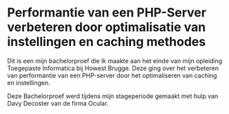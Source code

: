 # Performantie van een PHP-Server verbeteren door optimalisatie van instellingen en caching methodes
Dit is een mijn bachelorproef die ik maakte aan het einde van mijn opleiding Toegepaste Informatica bij Howest Brugge. Deze ging over het verbeteren van performantie van een PHP-server door het optimaliseren van caching en instellingen.

Deze Bachelorproef werd tijdens mijn stageperiode gemaakt met hulp van Davy Decoster van de firma Ocular.
